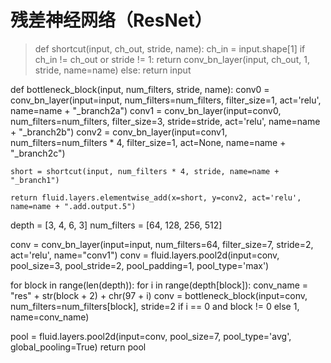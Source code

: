 # 残差神经网络（ResNet）
> def shortcut(input, ch_out, stride, name):
    ch_in = input.shape[1]
    if ch_in != ch_out or stride != 1:
        return conv_bn_layer(input, ch_out, 1, stride, name=name)
    else:
        return input

def bottleneck_block(input, num_filters, stride, name):
    conv0 = conv_bn_layer(input=input,
                          num_filters=num_filters,
                          filter_size=1,
                          act='relu',
                          name=name + "_branch2a")
    conv1 = conv_bn_layer(input=conv0,
                          num_filters=num_filters,
                          filter_size=3,
                          stride=stride,
                          act='relu',
                          name=name + "_branch2b")
    conv2 = conv_bn_layer(input=conv1,
                          num_filters=num_filters * 4,
                          filter_size=1,
                          act=None,
                          name=name + "_branch2c")

    short = shortcut(input, num_filters * 4, stride, name=name + "_branch1")

    return fluid.layers.elementwise_add(x=short, y=conv2, act='relu', name=name + ".add.output.5")

depth = [3, 4, 6, 3]
num_filters = [64, 128, 256, 512]

conv = conv_bn_layer(input=input, num_filters=64, filter_size=7, stride=2, act='relu', name="conv1")
conv = fluid.layers.pool2d(input=conv, pool_size=3, pool_stride=2, pool_padding=1, pool_type='max')

for block in range(len(depth)):
    for i in range(depth[block]):
        conv_name = "res" + str(block + 2) + chr(97 + i)
        conv = bottleneck_block(input=conv,
                                num_filters=num_filters[block],
                                stride=2 if i == 0 and block != 0 else 1,
                                name=conv_name)

pool = fluid.layers.pool2d(input=conv, pool_size=7, pool_type='avg', global_pooling=True)
return pool
